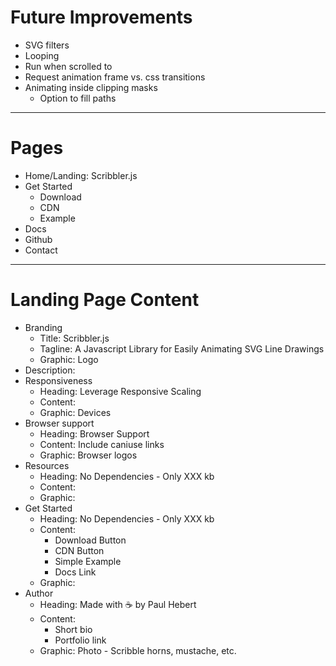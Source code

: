 # Future Improvements

* SVG filters
* Looping
* Run when scrolled to
* Request animation frame vs. css transitions
* Animating inside clipping masks
    - Option to fill paths

---

# Pages

* Home/Landing: Scribbler.js
* Get Started
    - Download
    - CDN
    - Example
* Docs
* Github
* Contact

---

# Landing Page Content

* Branding
    - Title: Scribbler.js
    - Tagline: A Javascript Library for Easily Animating SVG Line Drawings
    - Graphic: Logo
* Description:
* Responsiveness
    - Heading: Leverage Responsive Scaling
    - Content: 
    - Graphic: Devices
* Browser support
    - Heading: Browser Support
    - Content: Include caniuse links
    - Graphic: Browser logos
* Resources
    - Heading: No Dependencies - Only XXX kb
    - Content:
    - Graphic:
* Get Started
    - Heading: No Dependencies - Only XXX kb
    - Content:
        + Download Button
        + CDN Button
        + Simple Example
        + Docs Link
    - Graphic:
* Author
    - Heading: Made with :coffee: by Paul Hebert
    - Content: 
        + Short bio
        + Portfolio link
    - Graphic: Photo - Scribble horns, mustache, etc.